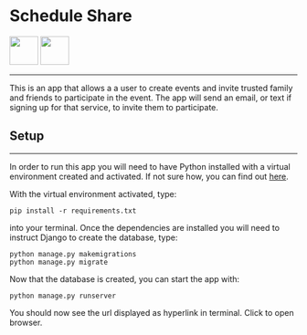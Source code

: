 # Schedule Share
<img src=https://user-images.githubusercontent.com/31383711/204903829-ab7de929-6738-487e-8363-c3697b96a4e4.svg width=50 /> <img src=https://user-images.githubusercontent.com/31383711/190922610-d309b96e-318e-4e82-9b04-8eb2ab52938d.png width=50 />

___
This is an app that allows a a user to create events and invite trusted family 
and friends to participate in the event. The app will send an email, or text if 
signing up for that service, to invite them to participate.


## Setup
___

In order to run this app you will need to have Python installed with a virtual 
environment created and activated. If not sure how, you can find out 
[here](https://github.com/jalnor/install_documentation/blob/edd4efbefc403062b11f186d5d7ef8c9c27a2ad7/Python_Related/PYTHONINSTALL.md).

With the virtual environment activated, type:

``` pip install -r requirements.txt ```

into your terminal. Once the dependencies are installed you will need to instruct 
Django to create the database, type:

```
python manage.py makemigrations
python manage.py migrate
```
Now that the database is created, you can start the app with:

``` python manage.py runserver ```

You should now see the url displayed as hyperlink in terminal. 
Click to open browser.

